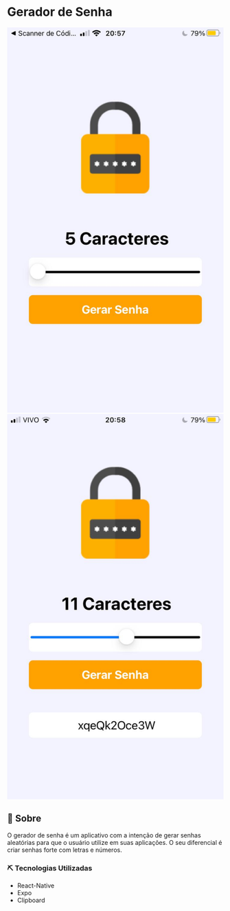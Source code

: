 # Gerador de Senha

<img src="./src/assets/geradorSenha.jpeg">
<img src="./src/assets/geradoSenha.jpeg">

## 📃 Sobre
 O gerador de senha é um aplicativo com a intenção de gerar senhas aleatórias para que o usuário utilize em suas aplicações. O seu diferencial é criar senhas forte com letras e números.


### ⛏️ Tecnologias Utilizadas

* React-Native
* Expo
* Clipboard